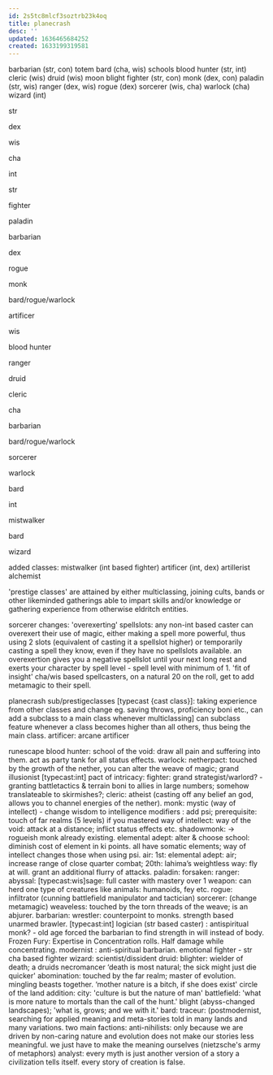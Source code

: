 ```yaml
---
id: 2s5tc8mlcf3soztrb23k4oq
title: planecrash
desc: ''
updated: 1636465684252
created: 1633199319581
---
```


barbarian (str, con)
  totem
bard (cha, wis)
  schools
blood hunter (str, int)
cleric (wis)
druid (wis)
  moon
  blight
fighter (str, con)
monk (dex, con)
paladin (str, wis)
ranger (dex, wis)
rogue (dex)
sorcerer (wis, cha)
warlock (cha)
wizard (int)

str

dex

wis

cha

int

str

fighter

paladin

barbarian

dex

rogue

monk

bard/rogue/warlock

artificer

wis

blood hunter

ranger

druid

cleric

cha

barbarian

bard/rogue/warlock

sorcerer

warlock

bard

int

mistwalker

bard

wizard

added classes:
mistwalker (int based fighter)
artificer (int, dex)
    artillerist
    alchemist

'prestige classes' are attained by either multiclassing, joining cults, bands or other likeminded gatherings able to impart skills and/or knowledge or gathering experience from otherwise eldritch entities.

sorcerer changes:
    'overexerting' spellslots: any non-int based caster can overexert their use of magic, either making a spell more powerful, thus using 2 slots (equivalent of casting it a spellslot higher) or temporarily casting a spell they         know, even if they have no spellslots available. an overexertion gives you a negative spellslot until your next long rest and exerts your character by spell level - spell level with minimum of 1.
    'fit of insight' cha/wis based spellcasters, on a natural 20 on the roll, get to add metamagic to their spell.

planecrash sub/prestigeclasses [typecast {cast class}]: taking experience from other classes and change eg. saving throws, proficiency boni etc., can add a subclass to a main class whenever multiclassing] can subclass feature whenever a class becomes higher than all others, thus being the main class.
artificer:
 arcane artificer

 runescape
blood hunter:
    school of the void: draw all pain and suffering into them. act as party tank for all status effects.
warlock:
    netherpact: touched by the growth of the nether, you can alter the weave of magic; grand illusionist
    [typecast:int] pact of intricacy:
fighter:
    grand strategist/warlord? - granting battletactics & terrain boni to allies in large numbers; somehow translateable to skirmishes?;
cleric:
    atheist (casting off any belief an god, allows you to channel energies of the nether).
monk:
    mystic (way of intellect) - change wisdom to intelligence modifiers : add psi; prerequisite: touch of far realms (5 levels)
        if you mastered way of intellect: way of the void: attack at a distance; inflict status effects etc.
    shadowmonk: -> rogueish monk already existing.
    elemental adept: alter & choose school: diminish cost of element in ki points. all have somatic elements; way of intellect changes those when using psi.
        air:
            1st: elemental adept: air; increase range of close quarter combat;
            20th: lahima’s weightless way: fly at will. grant an additional flurry of attacks.
paladin:
    forsaken:
ranger:
    abyssal:
    [typecast:wis]sage: full caster with mastery over 1 weapon: can herd one type of creatures like animals: humanoids, fey etc.
rogue:
    infiltrator (cunning battlefield manipulator and tactician)
sorcerer: (change metamagic)
    weaveless: touched by the torn threads of the weave; is an abjurer.
barbarian:
    wrestler: counterpoint to monks. strength based unarmed brawler.
    [typecast:int] logician (str based caster) : antispiritual monk? - old age forced the barbarian to find strength in will instead of body.
        Frozen Fury: Expertise in Concentration rolls. Half damage while concentrating.
    modernist : anti-spiritual barbarian. emotional fighter - str cha based fighter
wizard:
    scientist/dissident
druid:
    blighter: wielder of death; a druids necromancer ‘death is most natural; the sick might just die quicker'
    abomination: touched by the far realm; master of evolution. mingling beasts together. ‘mother nature is a bitch, if she does exist'
    circle of the land addition:
        city: 'culture is but the nature of man'
        battlefield: 'what is more nature to mortals than the call of the hunt.'
        blight (abyss-changed landscapes); 'what is, grows; and we with it.'
bard:
    traceur: (postmodernist, searching for applied meaning and meta-stories told in many lands and many variations.
        two main factions: anti-nihilists: only because we are driven by non-caring nature and evolution does not make our stories less meaningful. we just        have to make the meaning ourselves (nietzsche's army of metaphors)
    analyst: every myth is just another version of a story a civilization tells itself. every story of creation is false.
